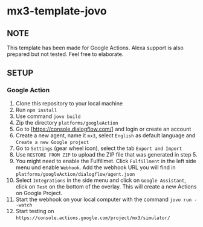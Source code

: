 # mx3-template-jovo

## NOTE

This template has been made for Google Actions. Alexa support is also prepared but not tested. Feel free to elaborate.

## SETUP
 
### Google Action

1. Clone this repository to your local machine
2. Run `npm install`
3. Use command `jovo build`
4. Zip the directory `platforms/googleAction`
5. Go to [https://console.dialogflow.com/] and login or create an account
6. Create a new agent, name it `mx3`, select `English` as default language and `Create a new Google project`
7. Go to `Settings` (gear wheel icon), select the tab `Export and Import`
8. Use `RESTORE FROM ZIP` to upload the ZIP file that was generated in step 5.
9. You might need to enable the Fulfillmet. Click `Fulfillment` in the left side menu und enable `Webhook`. Add the webhook URL you will find in `platforms/googleAction/dialogflow/agent.json`
10. Select `Integrations` in the side menu and click on `Google Assistant`, click on `Test` on the bottom of the overlay. This will create a new Actions on Google Project.
11. Start the webhook on your local computer with the command `jovo run --watch`
12. Start testing on `https://console.actions.google.com/project/mx3/simulator/`
